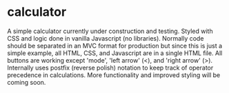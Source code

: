 # calculator
A simple calculator currently under construction and testing. Styled with CSS and logic done in vanilla Javascript (no libraries). Normally code should be separated in an MVC format for production but since this is just a simple example, all HTML, CSS, and Javascript are in a single HTML file. All buttons are working except 'mode', 'left arrow' (<), and 'right arrow' (>). Internally uses postfix (reverse polish) notation to keep track of operator precedence in calculations. More functionality and improved styling will be coming soon.
